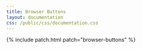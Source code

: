 ```yaml
---
title: Browser Buttons
layout: documentation
css: /public/css/documentation.css
---
```


{% include patch.html patch="browser-buttons" %}

